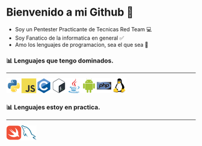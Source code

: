 # Bienvenido a mi Github 👋
- Soy un Pentester Practicante de Tecnicas Red Team 💻
- Soy Fanatico de la informatica en general ✅  
- Amo los lenguajes de programacion, sea el que sea 🐧
### 📊 Lenguajes que tengo dominados.

---
<img src="https://raw.githubusercontent.com/devicons/devicon/master/icons/python/python-original.svg" alt="python" width="40" height="40"/><img src="https://raw.githubusercontent.com/devicons/devicon/master/icons/javascript/javascript-original.svg" alt="javascript" width="40" height="40"/><img src="https://raw.githubusercontent.com/devicons/devicon/master/icons/c/c-original.svg" alt="c" width="40" height="40"/><img src="https://raw.githubusercontent.com/devicons/devicon/master/icons/bash/bash-original.svg" alt="bash" width="40" height="40"/><img src="https://raw.githubusercontent.com/devicons/devicon/master/icons/java/java-original.svg" alt="java" width="40" height="40"/><img src="https://raw.githubusercontent.com/devicons/devicon/master/icons/android/android-original.svg" alt="android" width="40" height="40"/><img src="https://raw.githubusercontent.com/devicons/devicon/master/icons/php/php-original.svg" alt="php" width="40" height="40"/><img src="https://raw.githubusercontent.com/devicons/devicon/master/icons/linux/linux-original.svg" alt="linux" width="40" height="40"/>

### 📊 Lenguajes estoy en practica.


---
<img src="https://raw.githubusercontent.com/devicons/devicon/master/icons/swift/swift-original.svg" alt="swift" width="40" height="40"/><img src="https://raw.githubusercontent.com/devicons/devicon/master/icons/mysql/mysql-original.svg" alt="mysql" width="40" height="40"/>

